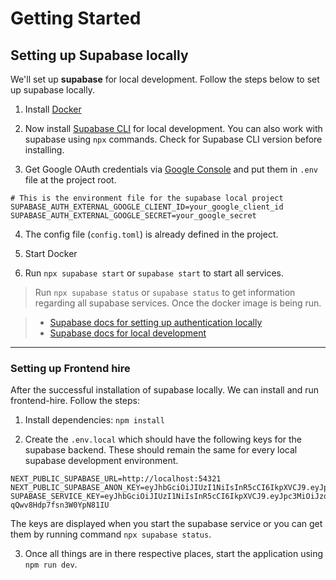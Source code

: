 # Getting Started

## Setting up Supabase locally

We'll set up **supabase** for local development. Follow the steps below to set up supabase locally.

1. Install [Docker](https://www.docker.com/products/docker-desktop/)

2. Now install [Supabase CLI](https://supabase.com/docs/guides/cli/getting-started) for local development. You can also work with supabase using `npx` commands. Check for Supabase CLI version before installing.

3. Get Google OAuth credentials via [Google Console](https://console.developers.google.com/) and put them in `.env` file at the project root.

```
# This is the environment file for the supabase local project
SUPABASE_AUTH_EXTERNAL_GOOGLE_CLIENT_ID=your_google_client_id
SUPABASE_AUTH_EXTERNAL_GOOGLE_SECRET=your_google_secret
```

4. The config file (`config.toml`) is already defined in the project.

5. Start Docker

6. Run `npx supabase start` or `supabase start` to start all services.

> Run `npx supabase status` or `supabase status` to get information regarding all supabase services. Once the docker image is being run.

> - [Supabase docs for setting up authentication locally](https://supabase.com/docs/guides/cli/local-development#use-auth-locally)
> - [Supabase docs for local development](https://supabase.com/docs/guides/cli/local-development)

---

### Setting up Frontend hire

After the successful installation of supabase locally. We can install and run frontend-hire. Follow the steps:

1. Install dependencies: `npm install`

2. Create the `.env.local` which should have the following keys for the supabase backend. These should remain the same for every local supabase development environment.

```
NEXT_PUBLIC_SUPABASE_URL=http://localhost:54321
NEXT_PUBLIC_SUPABASE_ANON_KEY=eyJhbGciOiJIUzI1NiIsInR5cCI6IkpXVCJ9.eyJpc3MiOiJzdXBhYmFzZS1kZW1vIiwicm9sZSI6ImFub24iLCJleHAiOjE5ODM4MTI5OTZ9.CRXP1A7WOeoJeXxjNni43kdQwgnWNReilDMblYTn_I0
SUPABASE_SERVICE_KEY=eyJhbGciOiJIUzI1NiIsInR5cCI6IkpXVCJ9.eyJpc3MiOiJzdXBhYmFzZS1kZW1vIiwicm9sZSI6InNlcnZpY2Vfcm9sZSIsImV4cCI6MTk4MzgxMjk5Nn0.EGIM96RAZx35lJzdJsyH-qQwv8Hdp7fsn3W0YpN81IU
```

The keys are displayed when you start the supabase service or you can get them by running command `npx supabase status`.

3. Once all things are in there respective places, start the application using `npm run dev`.
